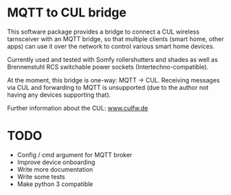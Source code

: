 # MQTT to CUL bridge

This software package provides a bridge to connect a CUL wireless tarnsceiver
with an MQTT bridge, so that multiple clients (smart home, other apps) can
use it over the network to control various smart home devices.

Currently used and tested with Somfy rollershutters and shades as well as
Brennenstuhl RCS switchable power sockets (Intertechno-compatible).

At the moment, this bridge is one-way: MQTT -> CUL. Receiving messages via CUL
and forwarding to MQTT is unsupported (due to the author not having any devices
supporting that).

Further information about the CUL: www.culfw.de

# TODO

-   Config / cmd argument for MQTT broker
-   Improve device onboarding
-   Write more documentation
-   Write some tests
-   Make python 3 compatible
